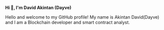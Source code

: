 **Hi 👋, I'm David Akintan (Dayve)**



Hello and welcome to my GitHub profile! My name is Akintan David(Dayve) and I am a Blockchain developer and smart contract analyst.


<!---
David-Akintan/David-Akintan is a ✨ special ✨ repository because its `README.md` (this file) appears on your GitHub profile.
You can click the Preview link to take a look at your changes.
--->
